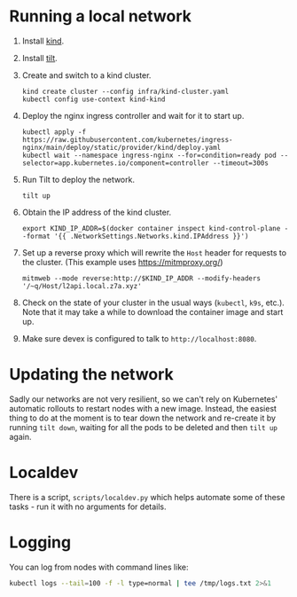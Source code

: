 # Running a local network

1. Install [kind](https://kind.sigs.k8s.io/#installation-and-usage).
1. Install [tilt](https://docs.tilt.dev/install.html).
1. Create and switch to a kind cluster.

    ```
    kind create cluster --config infra/kind-cluster.yaml
    kubectl config use-context kind-kind
    ```

1. Deploy the nginx ingress controller and wait for it to start up.

    ```
    kubectl apply -f https://raw.githubusercontent.com/kubernetes/ingress-nginx/main/deploy/static/provider/kind/deploy.yaml
    kubectl wait --namespace ingress-nginx --for=condition=ready pod --selector=app.kubernetes.io/component=controller --timeout=300s
    ```

1. Run Tilt to deploy the network.

    ```
    tilt up
    ```

1. Obtain the IP address of the kind cluster.

    ```
    export KIND_IP_ADDR=$(docker container inspect kind-control-plane --format '{{ .NetworkSettings.Networks.kind.IPAddress }}')
    ```

1. Set up a reverse proxy which will rewrite the `Host` header for requests to the cluster.
(This example uses https://mitmproxy.org/)

    ```
    mitmweb --mode reverse:http://$KIND_IP_ADDR --modify-headers '/~q/Host/l2api.local.z7a.xyz'
    ```

1. Check on the state of your cluster in the usual ways (`kubectl`, `k9s`, etc.).
Note that it may take a while to download the container image and start up.
1. Make sure devex is configured to talk to `http://localhost:8080`.

# Updating the network

Sadly our networks are not very resilient, so we can't rely on Kubernetes' automatic rollouts to restart nodes with a new image.
Instead, the easiest thing to do at the moment is to tear down the network and re-create it by running `tilt down`, waiting for all the pods to be deleted and then `tilt up` again.

# Localdev

There is a script, `scripts/localdev.py` which helps automate some of these tasks - run it with no arguments for details.

# Logging

You can log from nodes with command lines like:

```sh
kubectl logs --tail=100 -f -l type=normal | tee /tmp/logs.txt 2>&1
```
